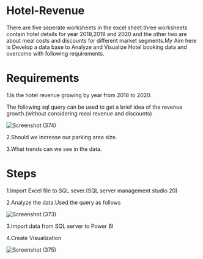 # Hotel-Revenue
There are five seperate worksheets in the excel sheet.three worksheets contain hotel details for year 2018,2019 and 2020 and the other two are about meal costs and discounts for different market segments.My Aim here is Develop a data base to Analyze and Visualize Hotel booking data and overcome with following requirements.

# Requirements
1.Is the hotel revenue growing by year from 2018 to 2020.

The following sql query can be used to get a brief idea of the revenue growth.(without considering meal revenue and discounts)

![Screenshot (374)](https://github.com/umangaabeysinghe/Hotel-Revenue/assets/168299630/dfab4b0b-c83e-45bd-afd1-7820dc1e4715)



2.Should we increase our parking area size.

3.What trends can we see in the data.

# Steps
1.Import Excel file to SQL sever.(SQL server management studio 20)

2.Analyze the data.Used the query as follows

![Screenshot (373)](https://github.com/umangaabeysinghe/Hotel-Revenue/assets/168299630/fd43cc06-3cb3-42aa-a927-1ebe5cb8bf0d)

3.Import data from SQL server to Power BI

4.Create Visualization

![Screenshot (375)](https://github.com/umangaabeysinghe/Hotel-Revenue/assets/168299630/c854ceea-c689-4201-ab61-060cf37b13c7)





















































